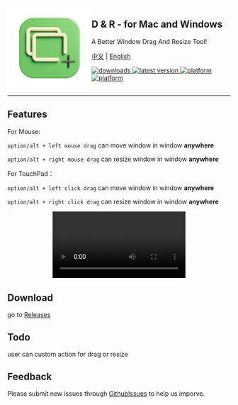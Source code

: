 <img src="icon.png" width="190" alt="App icon" align="left"/>

<div>
<h2>D & R - for Mac and Windows</h2>
<p>A Better Window Drag And Resize Tool!</p>
</div>

[中文](README.md) | [English](README.en.md)

<!-- shields -->
<!-- downloads -->
<a href="https://github.com/zoo-3d/D-R/releases">
<img src="https://img.shields.io/github/downloads/zoo-3d/D-R/total.svg?style=flat" alt="downloads"/>
</a>
<!-- version -->
<a href="https://github.com/zoo-3d/D-R/releases">
<img src="https://img.shields.io/github/release/zoo-3d/D-R.svg?style=flat" alt="latest version"/>
</a>
<!-- platform -->
<a href="https://github.com/zoo-3d/D-R">
<img src="https://img.shields.io/badge/platform-macOS-lightgrey.svg?style=flat" alt="platform"/>
<img src="https://img.shields.io/badge/platform-win-lightgrey.svg?style=flat" alt="platform"/>
</a>

<br/>
<br/>

<hr>


## Features

For Mouse:

`option/alt + left mouse drag` can move window in window **anywhere**

`option/alt + right mouse drag` can resize window in window **anywhere**

For TouchPad：

`option/alt + left click drag` can move window in window **anywhere**


`option/alt + right click drag` can resize window in window **anywhere**

<div align="center">
  <video src="https://github.com/zoo-3d/D-R/assets/157788316/555d3280-9c72-4173-a63e-359b534ba7d2"/>
</div>

## Download
go to [Releases](https://github.com/zoo-3d/D-R/releases)

## Todo
user can custom action for drag or resize

## Feedback
Please submit new issues through [GithubIssues](https://github.com/zoo-3d/D-R/issues) to help us imporve.
